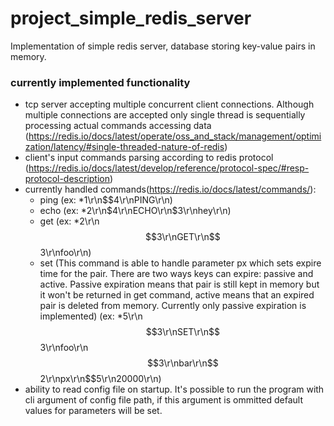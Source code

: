 # project_simple_redis_server
Implementation of simple redis server, database storing key-value pairs in memory.

### currently implemented functionality
- tcp server accepting multiple concurrent client connections. Although multiple connections are accepted only single thread is sequentially processing actual commands accessing data (https://redis.io/docs/latest/operate/oss_and_stack/management/optimization/latency/#single-threaded-nature-of-redis)
- client's input commands parsing according to redis protocol (https://redis.io/docs/latest/develop/reference/protocol-spec/#resp-protocol-description)
- currently handled commands(https://redis.io/docs/latest/commands/): 
  - ping (ex: *1\r\n$$4\r\nPING\r\n)
  - echo (ex: *2\r\n$4\r\nECHO\r\n$3\r\nhey\r\n)
  - get (ex: *2\r\n$$3\r\nGET\r\n$$3\r\nfoo\r\n)
  - set (This command is able to handle parameter px which sets expire time for the pair. There are two ways keys can expire: passive and active. Passive expiration means that pair is still kept in memory but it won't be returned in get command, active means that an expired pair is deleted from memory. Currently only passive expiration is implemented) (ex: *5\r\n$$3\r\nSET\r\n$$3\r\nfoo\r\n$$3\r\nbar\r\n$$2\r\npx\r\n$$5\r\n20000\r\n)
- ability to read config file on startup. It's possible to run the program with cli argument of config file path, if this argument is ommitted default values for parameters will be set.